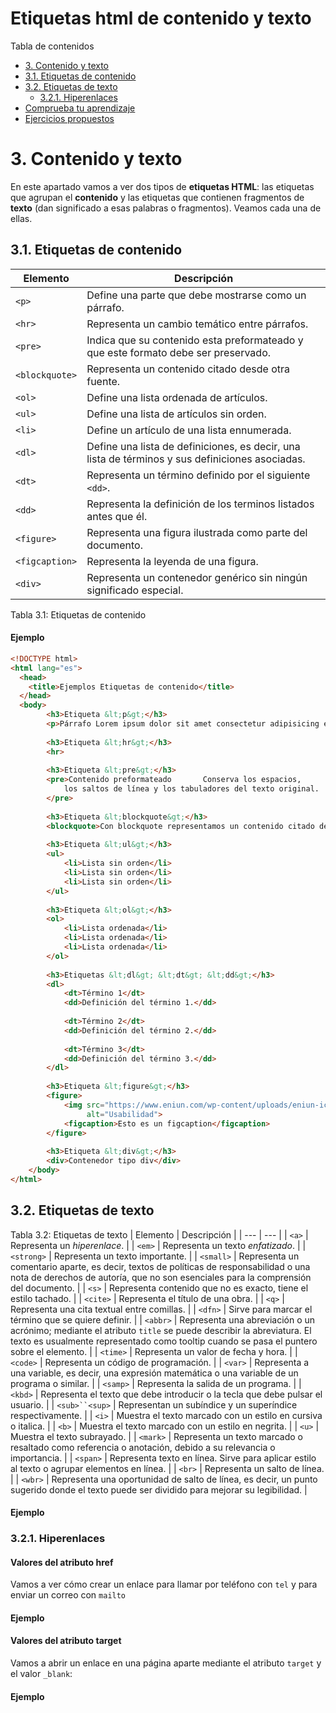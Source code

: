 # **Etiquetas html de contenido y texto**

Tabla de contenidos

-   [3\. Contenido y texto](https://www.eniun.com/etiquetas-contenido-texto-html/#3_Contenido_y_texto)
-   [3.1. Etiquetas de contenido](https://www.eniun.com/etiquetas-contenido-texto-html/#31_Etiquetas_de_contenido)
-   [3.2. Etiquetas de texto](https://www.eniun.com/etiquetas-contenido-texto-html/#32_Etiquetas_de_texto)
    -   [3.2.1. Hiperenlaces](https://www.eniun.com/etiquetas-contenido-texto-html/#321_Hiperenlaces)
-   [Comprueba tu aprendizaje](https://www.eniun.com/etiquetas-contenido-texto-html/#Comprueba_tu_aprendizaje)
-   [Ejercicios propuestos](https://www.eniun.com/etiquetas-contenido-texto-html/#Ejercicios_propuestos)

# 3. Contenido y texto

En este apartado vamos a ver dos tipos de **etiquetas HTML**: las etiquetas que agrupan el **contenido** y las etiquetas que contienen fragmentos de **texto** (dan significado a esas palabras o fragmentos). Veamos cada una de ellas.

## 3.1. Etiquetas de contenido

| Elemento | Descripción |
| --- | --- |
| `<p>` | Define una parte que debe mostrarse como un párrafo. |
| `<hr>` | Representa un cambio temático entre párrafos. |
| `<pre>` | Indica que su contenido esta preformateado y que este formato debe ser preservado. |
| `<blockquote>` | Representa un contenido citado desde otra fuente. |
| `<ol>` | Define una lista ordenada de artículos. |
| `<ul>` | Define una lista de artículos sin orden. |
| `<li>` | Define un artículo de una lista ennumerada. |
| `<dl>` | Define una lista de definiciones, es decir, una lista de términos y sus definiciones asociadas. |
| `<dt>` | Representa un término definido por el siguiente `<dd>`. |
| `<dd>` | Representa la definición de los terminos listados antes que él. |
| `<figure>` | Representa una figura ilustrada como parte  del documento. |
| `<figcaption>` | Representa la leyenda de una figura. |
| `<div>` | Representa un contenedor genérico sin ningún significado especial. |
Tabla 3.1: Etiquetas de contenido

#### Ejemplo

```html
<!DOCTYPE html>
<html lang="es">  
  <head>    
    <title>Ejemplos Etiquetas de contenido</title>      
  </head>  
  <body>
        <h3>Etiqueta &lt;p&gt;</h3>
        <p>Párrafo Lorem ipsum dolor sit amet consectetur adipisicing elit. Officia beatae aliquam non natus aut id sint ea? Natus tempore hic reprehenderit temporibus minima nisi, quia, magnam omnis, officiis molestiae earum.</p>
        
        <h3>Etiqueta &lt;hr&gt;</h3>
        <hr>
        
        <h3>Etiqueta &lt;pre&gt;</h3>
        <pre>Contenido preformateado       Conserva los espacios,
            los saltos de línea y los tabuladores del texto original.
        </pre>
        
        <h3>Etiqueta &lt;blockquote&gt;</h3>
        <blockquote>Con blockquote representamos un contenido citado desde otra fuente.</blockquote>
        
        <h3>Etiqueta &lt;ul&gt;</h3>
        <ul>
            <li>Lista sin orden</li>
            <li>Lista sin orden</li>
            <li>Lista sin orden</li>
        </ul>
        
        <h3>Etiqueta &lt;ol&gt;</h3>
        <ol>
            <li>Lista ordenada</li>
            <li>Lista ordenada</li>
            <li>Lista ordenada</li>
        </ol>
        
        <h3>Etiquetas &lt;dl&gt; &lt;dt&gt; &lt;dd&gt;</h3>
        <dl>
            <dt>Término 1</dt>
            <dd>Definición del término 1.</dd>
        
            <dt>Término 2</dt>
            <dd>Definición del término 2.</dd>
        
            <dt>Término 3</dt>
            <dd>Definición del término 3.</dd>
        </dl>
        
        <h3>Etiqueta &lt;figure&gt;</h3>
        <figure>
            <img src="https://www.eniun.com/wp-content/uploads/eniun-icon-user-experience.svg"
                 alt="Usabilidad">
            <figcaption>Esto es un figcaption</figcaption>
        </figure>
        
        <h3>Etiqueta &lt;div&gt;</h3>
        <div>Contenedor tipo div</div>     
    </body>  
</html>
```



3.2. Etiquetas de texto
-----------------------

Tabla 3.2: Etiquetas de texto
| Elemento | Descripción |
| --- | --- |
| `<a>` | Representa un *hiperenlace*. |
| `<em>` | Representa un texto *enfatizado*. |
| `<strong>` | Representa un texto importante. |
| `<small>` | Representa un comentario aparte, es decir, textos de políticas de responsabilidad o una nota de derechos de autoría, que no son esenciales para la comprensión del documento. |
| `<s>` | Representa contenido que no es exacto, tiene el estilo tachado. |
| `<cite>` | Representa el título de una obra. |
| `<q>` | Representa una cita textual entre comillas. |
| `<dfn>` | Sirve para marcar el término que se quiere definir. |
| `<abbr>` | Representa una abreviación o un acrónimo; mediante el atributo `title` se puede describir la abreviatura. El texto es usualmente representado como tooltip cuando se pasa el puntero sobre el elemento. |
| `<time>` | Representa un valor de fecha y hora. |
| `<code>` | Representa un código de programación. |
| `<var>` | Representa a una variable, es decir, una expresión matemática o una variable de un programa o similar. |
| `<samp>` | Representa la salida de un programa. |
| `<kbd>` | Representa el texto que debe introducir o la tecla que debe pulsar el usuario. |
| `<sub>``<sup>` | Representan un subíndice y un superíndice respectivamente. |
| `<i>` | Muestra el texto marcado con un estilo en cursiva o italica. |
| `<b>` | Muestra el texto marcado con un estilo en negrita. |
| `<u>` | Muestra el texto subrayado. |
| `<mark>` | Representa un texto marcado o resaltado como referencia o anotación, debido a su relevancia o importancia. |
| `<span>` | Representa texto en línea. Sirve para aplicar estilo al texto o agrupar elementos en línea. |
| `<br>` | Representa un salto de línea. |
| `<wbr>` | Representa una oportunidad de salto de línea, es decir, un punto sugerido donde el texto puede ser dividido para mejorar su legibilidad. |

#### Ejemplo

### 3.2.1. Hiperenlaces

#### Valores del atributo href

Vamos a ver cómo crear un enlace para llamar por teléfono con `tel` y para enviar un correo con `mailto`

#### Ejemplo

#### Valores del atributo target

Vamos a abrir un enlace en una página aparte mediante el atributo `target` y el valor `_blank`:

#### Ejemplo